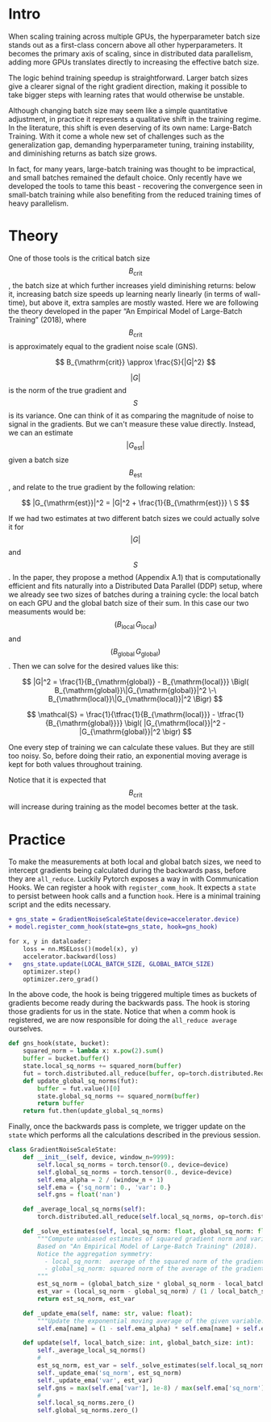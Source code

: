 # Intro

When scaling training across multiple GPUs, the hyperparameter batch size stands out as a first-class concern above all other hyperparameters. It becomes the primary axis of scaling, since in distributed data parallelism, adding more GPUs translates directly to increasing the effective batch size.

The logic behind training speedup is straightforward. Larger batch sizes give a clearer signal of the right gradient direction, making it possible to take bigger steps with learning rates that would otherwise be unstable.

Although changing batch size may seem like a simple quantitative adjustment, in practice it represents a qualitative shift in the training regime. In the literature, this shift is even deserving of its own name: Large-Batch Training. With it come a whole new set of challenges such as the generalization gap, demanding hyperparameter tuning, training instability, and diminishing returns as batch size grows.

In fact, for many years, large-batch training was thought to be impractical, and small batches remained the default choice. Only recently have we developed the tools to tame this beast - recovering the convergence seen in small-batch training while also benefiting from the reduced training times of heavy parallelism.

# Theory

One of those tools is the critical batch size $$B_{\mathrm{crit}}$$, the batch size at which further increases yield diminishing returns: below it, increasing batch size speeds up learning nearly linearly (in terms of wall-time), but above it, extra samples are mostly wasted. Here we are following the theory developed in the paper “An Empirical Model of Large-Batch Training” (2018), where $$B_{\mathrm{crit}}$$ is approximately equal to the gradient noise scale (GNS).

$$
B_{\mathrm{crit}} \approx \frac{S}{|G|^2}
$$

$${|G|}$$ is the norm of the true gradient and $${S}$$ is its variance. One can think of it as comparing the magnitude of noise to signal in the gradients. But we can't measure these value directly. Instead, we can an estimate $$|G_{\mathrm{est}}|$$ given a batch size $$B_{\mathrm{est}}$$, and relate to the true gradient by the following relation:

$$
|G_{\mathrm{est}}|^2 = |G|^2 + \frac{1}{B_{\mathrm{est}}} \ S
$$

If we had two estimates at two different batch sizes we could actually solve it for $${|G|}$$ and $${S}$$. In the paper, they propose a method (Appendix A.1) that is computationally efficient and fits naturally into a Distributed Data Parallel (DDP) setup, where we already see two sizes of batches during a training cycle: the local batch on each GPU and the global batch size of their sum. In this case our two measuments would be: $$(B_{\mathrm{local}} \, G_{\mathrm{local}})$$ and $$(B_{\mathrm{global}} \, G_{\mathrm{global}})$$. Then we can solve for the desired values like this:

$$
|G|^2 = \frac{1}{B_{\mathrm{global}} - B_{\mathrm{local}}}
\Bigl( B_{\mathrm{global}}\|G_{\mathrm{global}}|^2 \-\ B_{\mathrm{local}}\|G_{\mathrm{local}}|^2 \Bigr)
$$

$$
\mathcal{S} = \frac{1}{\tfrac{1}{B_{\mathrm{local}}} - \tfrac{1}{B_{\mathrm{global}}}}
\bigl( |G_{\mathrm{local}}|^2 - |G_{\mathrm{global}}|^2 \bigr)
$$

One every step of training we can calculate these values. But they are still too noisy. So, before doing their ratio, an exponential moving average is kept for both values throughout training. 

Notice that it is expected that $$B_{\mathrm{crit}}$$ will increase during training as the model becomes better at the task.

# Practice

To make the measurements at both local and global batch sizes, we need to intercept gradients being calculated during the backwards pass, before they are `all_reduce`. Luckily Pytorch exposes a way in with Communication Hooks. We can register a hook with `register_comm_hook`. It expects a `state` to persist between hook calls and a function `hook`. Here is a minimal training script and the edits necessary.

```diff
+ gns_state = GradientNoiseScaleState(device=accelerator.device)
+ model.register_comm_hook(state=gns_state, hook=gns_hook)

for x, y in dataloader:
    loss = nn.MSELoss()(model(x), y)
    accelerator.backward(loss)
+   gns_state.update(LOCAL_BATCH_SIZE, GLOBAL_BATCH_SIZE)
    optimizer.step()
    optimizer.zero_grad()
```

In the above code, the hook is being triggered multiple times as buckets of gradients become ready during the backwards pass. The hook is storing those gradients for us in the state. Notice that when a comm hook is registered, we are now responsible for doing the `all_reduce average` ourselves.

```python
def gns_hook(state, bucket):
    squared_norm = lambda x: x.pow(2).sum()
    buffer = bucket.buffer()
    state.local_sq_norms += squared_norm(buffer)
    fut = torch.distributed.all_reduce(buffer, op=torch.distributed.ReduceOp.AVG, async_op=True).get_future()
    def update_global_sq_norms(fut):
        buffer = fut.value()[0]
        state.global_sq_norms += squared_norm(buffer)
        return buffer
    return fut.then(update_global_sq_norms)
```

Finally, once the backwards pass is complete, we trigger update on the `state` which performs all the calculations described in the previous session.

```python
class GradientNoiseScaleState:
    def __init__(self, device, window_n=9999):
        self.local_sq_norms = torch.tensor(0., device=device)
        self.global_sq_norms = torch.tensor(0., device=device)
        self.ema_alpha = 2 / (window_n + 1)
        self.ema = {'sq_norm': 0., 'var': 0.}
        self.gns = float('nan')

    def _average_local_sq_norms(self):
        torch.distributed.all_reduce(self.local_sq_norms, op=torch.distributed.ReduceOp.AVG)

    def _solve_estimates(self, local_sq_norm: float, global_sq_norm: float, local_batch_size: int, global_batch_size: int):
        """Compute unbiased estimates of squared gradient norm and variance.
        Based on "An Empirical Model of Large-Batch Training" (2018).
        Notice the aggregation symmetry:
          - local_sq_norm:  average of the squared norm of the gradient
          - global_sq_norm: squared norm of the average of the gradient
        """
        est_sq_norm = (global_batch_size * global_sq_norm - local_batch_size * local_sq_norm) / (global_batch_size - local_batch_size)
        est_var = (local_sq_norm - global_sq_norm) / (1 / local_batch_size - 1 / global_batch_size)
        return est_sq_norm, est_var

    def _update_ema(self, name: str, value: float):
        """Update the exponential moving average of the given variable."""
        self.ema[name] = (1 - self.ema_alpha) * self.ema[name] + self.ema_alpha * value

    def update(self, local_batch_size: int, global_batch_size: int):
        self._average_local_sq_norms()
        #
        est_sq_norm, est_var = self._solve_estimates(self.local_sq_norms.item(), self.global_sq_norms.item(), local_batch_size, global_batch_size)
        self._update_ema('sq_norm', est_sq_norm)
        self._update_ema('var', est_var)
        self.gns = max(self.ema['var'], 1e-8) / max(self.ema['sq_norm'], 1e-8)
        #
        self.local_sq_norms.zero_()
        self.global_sq_norms.zero_()
```
